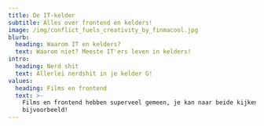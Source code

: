 ```yaml
---
title: De IT-kelder
subtitle: Alles over frontend en kelders!
image: /img/conflict_fuels_creativity_by_finmacool.jpg
blurb:
  heading: Waarom IT en kelders?
  text: Waarom niet? Meeste IT'ers leven in kelders!
intro:
  heading: Nerd shit
  text: Allerlei nerdshit in je kelder G!
values:
  heading: Films en frontend
  text: >-
    Films en frontend hebben superveel gemeen, je kan naar beide kijken
    bijvoorbeeld!
---
```



